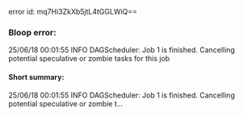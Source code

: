 error id: mq7Hi3ZkXb5jtL4tGGLWiQ==
### Bloop error:

25/06/18 00:01:55 INFO DAGScheduler: Job 1 is finished. Cancelling potential speculative or zombie tasks for this job
#### Short summary: 

25/06/18 00:01:55 INFO DAGScheduler: Job 1 is finished. Cancelling potential speculative or zombie t...